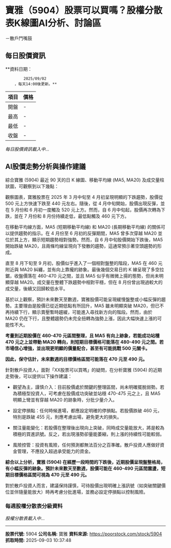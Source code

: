 # 寶雅（5904）股票可以買嗎？股權分散表K線圖AI分析、討論區
－散戶鬥嘴鼓

## 每日股價資訊

**資料日期：
        
            2025/09/02
        ，每天14:00後更新。**

| 項目 | 價格 |
|------|------|
| 開盤 | - |
| 最高 | - |
| 最低 | - |
| 收盤 | - |

*每日股價資訊載入中...*

## AI股價走勢分析與操作建議

綜合寶雅 (5904) 最近 90 天的日 K 線圖、移動平均線 (MA5, MA20) 及成交量柱狀圖，可觀察到以下幾點：

觀察圖表，寶雅股票在 2025 年 3 月中旬至 4 月初呈現明顯的下跌趨勢，股價從 500 元上方快速下跌至 440 元左右。隨後，從 4 月中旬開始，股價出現反彈，並在 5 月份和 6 月初一度觸及 520 元上方。然而，自 6 月中旬起，股價再次轉為下跌，並在 7 月份和 8 月份持續走低，最低點觸及 460 元下方。

在移動平均線方面，MA5 (短期移動平均線) 和 MA20 (長期移動平均線) 的關係可以提供趨勢的指示。在 4 月份至 6 月初的反彈期間，MA5 曾多次穿越 MA20 並位於其上方，顯示短期趨勢相對強勢。然而，自 6 月中旬股價開始下跌後，MA5 開始跌破 MA20，且兩條均線呈現向下發散的趨勢，這通常預示著空頭趨勢的形成。

直至 8 月下旬至 9 月初，股價似乎進入了一個相對盤整的階段，MA5 在 460 元附近與 MA20 糾纏，並有向上靠攏的跡象。最後幾個交易日的 K 線呈現了多空拉鋸，收盤價落在 460-470 元之間，並且 MA5 似乎有微微上揚的態勢，但尚未明顯穿越 MA20。成交量在整體下跌趨勢中相對平穩，但在 8 月份曾出現過較大的成交量，後續又回歸較低水平。

基於以上觀察，預計未來數天至數週，寶雅股價可能呈現緩慢盤整或小幅反彈的趨勢。主要理由是股價已從近期低點有所回升，MA5 雖未明顯突破 MA20，但已不再持續下行，顯示賣壓暫時趨緩，可能進入尋找新方向的階段。然而，由於 MA20 仍在下行，且整體趨勢仍未完全扭轉為強勢上漲，因此大幅快速上漲的可能性不大。

**考量到近期股價在 460-470 元區間整理，且 MA5 有向上跡象，若能成功站穩 470 元之上並帶動 MA20 轉向，則短期目標價格可能落在 480-490 元之間。若市場信心增強，並出現更明顯的價量配合，甚至有可能挑戰 500 元關卡。**

**因此，保守估計，未來數週的目標價格區間可能落在 470 元至 490 元。**

針對散戶投資人，面對「XX股票可以買嗎」的疑問，在分析寶雅 (5904) 的近期走勢後，可以提供以下操作建議：

*   觀望為主，謹慎介入：目前股價處於關鍵的整理區間，尚未明確擺脫弱勢。若為積極型投資人，可考慮在股價成功突破並站穩 470-475 元之上，且 MA5 明顯上彎並有穿越 MA20 的跡象時，分批少量介入。

*   設定停損點：任何時候進場，都應設定明確的停損點。若股價跌破 460 元，特別是跌破 455 元，則應考慮出場，避免更大的損失。

*   關注量能變化：若股價在整理後出現向上突破，同時成交量能放大，將是較為積極的買進訊號。反之，若出現漲勢卻量能萎縮，則上漲的持續性可能較弱。

*   風險控管：投資有風險，任何預測都無法百分之百準確。散戶投資人應做好資金管理，不應投入超過承受能力的資金。

**綜合以上分析，寶雅 (5904) 在經歷一段時間的下跌後，近期股價呈現盤整格局，有小幅反彈的跡象。預計未來數天至數週，股價可能在 460-490 元區間震盪，短期目標價格區間可視為 470 元至 490 元。**

對於散戶投資人而言，建議保持謹慎，可待股價出現明確上漲訊號（如突破關鍵價位並伴隨量能放大）時再考慮分批進場，並務必設定停損點以控制風險。

### 每週股權分散表分級資料

*股權分散表載入中...*

---

**股票代號:** 5904
**公司名稱:** 寶雅
**資料來源:** https://poorstock.com/stock/5904
**抓取時間:** 2025-09-03 10:37:48